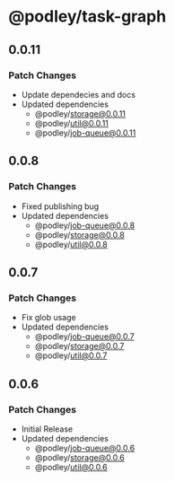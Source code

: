 # @podley/task-graph

## 0.0.11

### Patch Changes

- Update dependecies and docs
- Updated dependencies
  - @podley/storage@0.0.11
  - @podley/util@0.0.11
  - @podley/job-queue@0.0.11

## 0.0.8

### Patch Changes

- Fixed publishing bug
- Updated dependencies
  - @podley/job-queue@0.0.8
  - @podley/storage@0.0.8
  - @podley/util@0.0.8

## 0.0.7

### Patch Changes

- Fix glob usage
- Updated dependencies
  - @podley/job-queue@0.0.7
  - @podley/storage@0.0.7
  - @podley/util@0.0.7

## 0.0.6

### Patch Changes

- Initial Release
- Updated dependencies
  - @podley/job-queue@0.0.6
  - @podley/storage@0.0.6
  - @podley/util@0.0.6
